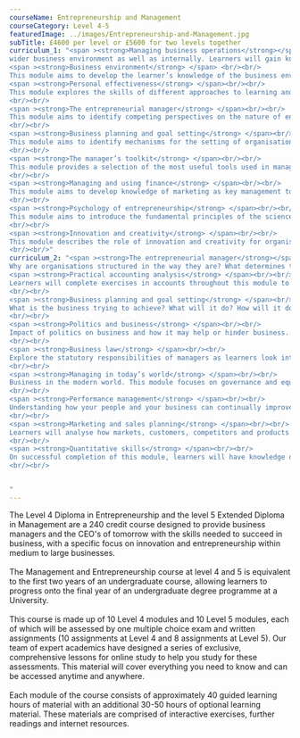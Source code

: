 ```yaml
---
courseName: Entrepreneurship and Management
courseCategory: Level 4-5
featuredImage: ../images/Entrepreneurship-and-Management.jpg
subTitle: £4600 per level or £5600 for two levels together
curriculum_1: "<span ><strong>Managing business operations</strong></span> <br/><br/> This module aims to introduce learners to key aspects of all businesses and how they operate within the
wider business environment as well as internally. Learners will gain knowledge and understanding of key business functions and their importance to business success.<br/><br/>
<span ><strong>Business environment</strong> </span> <br/><br/>
This module aims to develop the learner’s knowledge of the business environment and its impact on organisations. This includes factors that shape the internal environment and other external influences. Using this knowledge, learners will be able to develop approaches for managing change.<br/><br/>
<span ><strong>Personal effectiveness</strong> </span><br/><br/>
This module explores the skills of different approaches to learning and examines the significance of time management. It investigates the skills managers need to develop to solve problems and to make decisions, as well as discussing the issue of management stress.
<br/><br/>
<span ><strong>The entrepreneurial manager</strong> </span><br/><br/>
This module aims to identify competing perspectives on the nature of entrepreneurial management as both a function and a process supporting the process of organisational change and development.
<br/><br/>
<span ><strong>Business planning and goal setting</strong> </span><br/><br/>
This module aims to identify mechanisms for the setting of organisational goals and their achievement as part of the process of business planning.
<br/><br/>
<span ><strong>The manager’s toolkit</strong> </span><br/><br/>
This module provides a selection of the most useful tools used in management and explores some of the uses of each. It aims to provide sufficient information to understand the principles behind each tool and enable them to be used with confidence. The module aims to help learners analyse situations within the organisation; develop solutions to organisational problems; evaluate an organisation’s position in its operating and competitive environment; and develop elements of an effective organisational strategy.
<br/><br/>
<span ><strong>Managing and using finance</strong> </span><br/><br/>
This module aims to develop knowledge of marketing as key management tool. This includes understanding the marketing planning process and the role of internal as well as external marketing. Using this knowledge, learners will be able to understand the value of marketing activities to an organisation.
<br/><br/>
<span ><strong>Psychology of entrepreneurship</strong> </span><br/><br/>
This module aims to introduce the fundamental principles of the science of psychology, relating them to the entrepreneurial perspective of business management.
<br/><br/>
<span ><strong>Innovation and creativity</strong> </span><br/><br/>
This module describes the role of innovation and creativity for organisations. It considers models used to help understand and recognise their importance, as well as techniques to facilitate their use as part of strategic development.
<br/><br/>"
curriculum_2: "<span ><strong>The entrepreneurial manager</strong></span> <br/><br/> What is an Entrepreneur? Examine the skills and qualities of entrepreneurship..<br/><br/> <span ><strong>Organisation structures</strong> </span> <br/><br/>
Why are organisations structured in the way they are? What determines the optimum structure and how does it differ between organisations? In this module, learners will look at the numerous models and theories that make up organisational structure.<br/><br/>
<span ><strong>Practical accounting analysis</strong> </span><br/><br/>
Learners will complete exercises in accounts throughout this module to understand what they are telling us and the actions that analysis can precipitate.
<br/><br/>
<span ><strong>Business planning and goal setting</strong> </span><br/><br/>
What is the business trying to achieve? What will it do? How will it do it? This module focuses on the creation of clear goals and clear plans to achieve a clear objective.
<br/><br/>
<span ><strong>Politics and business</strong> </span><br/><br/>
Impact of politics on business and how it may help or hinder business. This module will educate learners on economic impact, exports and government support.
<br/><br/>
<span ><strong>Business law</strong> </span><br/><br/>
Explore the statutory responsibilities of managers as learners look into the legalities of business and business executives.
<br/><br/>
<span ><strong>Managing in today’s world</strong> </span><br/><br/>
Business in the modern world. This module focuses on governance and equality as a means to do right in business.
<br/><br/>
<span ><strong>Performance management</strong> </span><br/><br/>
Understanding how your people and your business can continually improve together, learners will review reward structures, CPD, training and development to ensure high performance in business.
<br/><br/>
<span ><strong>Marketing and sales planning</strong> </span><br/><br/>
Learners will analyse how markets, customers, competitors and products can come together in a cohesive plan.
<br/><br/>
<span ><strong>Quantitative skills</strong> </span><br/><br/>
On successful completion of this module, learners will have knowledge of numeric exercises and will understand their use within the context of the business.
<br/><br/>


"
---
```


The Level 4 Diploma in Entrepreneurship and the level 5 Extended Diploma in Management are a 240 credit course designed to provide business managers and the CEO's of tomorrow with the skills needed to succeed in business, with a specific focus on innovation and entrepreneurship within medium to large businesses.
<br/><br/>
The Management and Entrepreneurship course at level 4 and 5 is equivalent to the first two years of an undergraduate course, allowing learners to progress onto the final year of an undergraduate degree programme at a University.
<br/><br/>
This course is made up of 10 Level 4 modules and 10 Level 5 modules, each of which will be assessed by one multiple choice exam and written assignments (10 assignments at Level 4 and 8 assignments at Level 5). Our team of expert academics have designed a series of exclusive, comprehensive lessons for online study to help you study for these assessments. This material will cover everything you need to know and can be accessed anytime and anywhere.
<br/><br/>
Each module of the course consists of approximately 40 guided learning hours of material with an additional 30-50 hours of optional learning material. These materials are comprised of interactive exercises, further readings and internet resources.